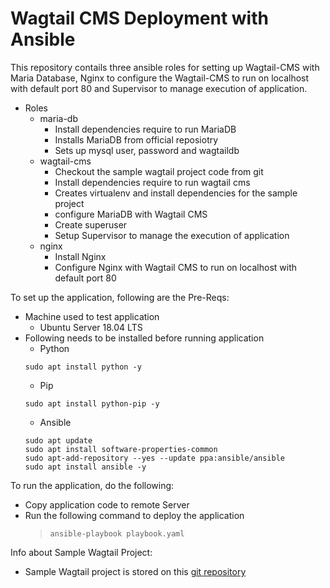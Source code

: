 
# Wagtail CMS Deployment with Ansible

This repository contails three ansible roles for setting up Wagtail-CMS with Maria Database, Nginx to configure the Wagtail-CMS to run on localhost with default port 80 and Supervisor to manage execution of application.
- Roles
  - maria-db
    - Install dependencies require to run MariaDB
    - Installs MariaDB from official reposiotry
    - Sets up mysql user, password and wagtaildb  
  - wagtail-cms
    - Checkout the sample wagtail project code from git
    - Install dependencies require to run wagtail cms
    - Creates virtualenv and install dependencies for the sample project
    - configure MariaDB with Wagtail CMS
    - Create superuser
    - Setup Supervisor to manage the execution of application
  - nginx
    - Install Nginx
    - Configure Nginx with Wagtail CMS to run on localhost with default port 80

To set up the application, following are the Pre-Reqs:
- Machine used to test application
  - Ubuntu Server 18.04 LTS
- Following needs to be installed before running application
  - Python
  ```
  sudo apt install python -y
  ```
  - Pip
  ```
  sudo apt install python-pip -y
  ```
  - Ansible
  ```
  sudo apt update
  sudo apt install software-properties-common
  sudo apt-add-repository --yes --update ppa:ansible/ansible
  sudo apt install ansible -y
  ```

To run the application, do the following:
  - Copy application code to remote Server
  - Run the following command to deploy the application
    >``` ansible-playbook playbook.yaml ```

Info about Sample Wagtail Project:
- Sample Wagtail project is stored on this [git repository](https://github.com/Kamran-saeed/wagtail.git)
